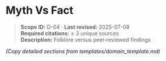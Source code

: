 <!-- Auto‑generated skeleton -->
# Myth Vs Fact

> **Scope ID:** D-04 · **Last revised:** 2025-07-08  
> **Required citations:** ≥ 3 unique sources  
> **Description:** Folklore versus peer‑reviewed findings

*(Copy detailed sections from templates/domain_template.md)*
